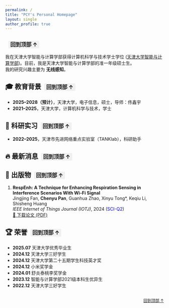 ```yaml
---
permalink: /
title: "PCY's Personal Homepage"
layout: single
author_profile: true
---
```


<!-- 导航栏
<nav>
  <ul>
    <li><a href="#about-me"><i class="fas fa-id-card"></i> 个人简介</a></li>
    <li><a href="#education"><i class="fas fa-graduation-cap"></i> 教育背景</a></li>
    <li><a href="#research"><i class="fas fa-flask"></i> 科研实习</a></li>
    <li><a href="#publications"><i class="fas fa-book-open"></i> 出版物</a></li>
    <li><a href="#awards"><i class="fas fa-trophy"></i> 荣誉</a></li>
  </ul>
</nav> -->

<!-- 页面内容 -->


## <span id="about-me"></span><a href="#about-me" style="font-size: 0.8em; text-decoration: none; padding: 2px 6px; background: #f0f0f0; border-radius: 3px; margin-left: 10px;">回到顶部 ↑</a>

我在天津大学智能与计算学部获得计算机科学与技术学士学位 ([天津大学智能与计算学部](https://cic.tju.edu.cn/))。目前，我是天津大学智能与计算学部的准一年级硕士生。  
我的研究兴趣主要为 **无线感知**。

<!-- --- -->

## <span id="education">🎓 教育背景</span><a href="#about-me" style="font-size: 0.8em; text-decoration: none; padding: 2px 6px; background: #f0f0f0; border-radius: 3px; margin-left: 10px;">回到顶部 ↑</a>

- **2025–2028（预计）**，天津大学，电子信息，硕士，导师：佟鑫宇  
- **2021–2025**，天津大学，计算机科学与技术，学士

<!-- --- -->

## <span id="research">🔬 科研实习</span><a href="#about-me" style="font-size: 0.8em; text-decoration: none; padding: 2px 6px; background: #f0f0f0; border-radius: 3px; margin-left: 10px;">回到顶部 ↑</a>

- **2022–2025**，天津市先进网络重点实验室（TANKlab），科研助手  

<!-- --- -->

## <span id="news">🔥 最新消息</span><a href="#about-me" style="font-size: 0.8em; text-decoration: none; padding: 2px 6px; background: #f0f0f0; border-radius: 3px; margin-left: 10px;">回到顶部 ↑</a>


<!-- --- -->



## <span id="publications">📝 出版物</span><a href="#about-me" style="font-size: 0.8em; text-decoration: none; padding: 2px 6px; background: #f0f0f0; border-radius: 3px; margin-left: 10px;">回到顶部 ↑</a>

1. **RespEnh: A Technique for Enhancing Respiration Sensing in Interference Scenarios With Wi-Fi Signal**  
   Jingjing Fan, **Chenyu Pan**, Guanhua Zhao, Xinyu Tong*, Keqiu Li, Shisheng Huang  
   *IEEE Internet of Things Journal (IOTJ)*, 2024 (<font color="blue">SCI-Q2</font>)  
   [📄 下载论文 (PDF)](/files/RespEnh_A_Technique_for_Enhancing_Respiration_Sensing_in_Interference_Scenarios_With_Wi-Fi_Signal.pdf)

<!-- --- -->

## <span id="awards">🏆 荣誉</span><a href="#about-me" style="font-size: 0.8em; text-decoration: none; padding: 2px 6px; background: #f0f0f0; border-radius: 3px; margin-left: 10px;">回到顶部 ↑</a>

- **2025.07** 天津大学优秀毕业生
- **2024.12** 天津大学三好学生
- **2024.12** 天津大学第二十五期学生科技英才奖
- **2024.12** 小米奖学金
- **2024.01** 舒炎泰桃李奖学金
- **2023.12** 智能与计算学部2021级本科生优异生
- **2022.12** 天津大学三好学生

<!-- --- -->

<div style="text-align: right; margin-top: 2em;">
  <a href="#home" style="font-size: 0.9em;">回到顶部 ↑</a>
</div>